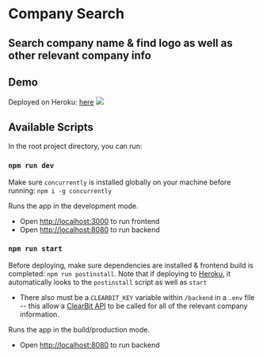 # Company Search
## Search company name & find logo as well as other relevant company info

## Demo
Deployed on Heroku: [here](https://warm-oasis-05569.herokuapp.com/)
![](demo/demo.gif)

## Available Scripts

In the root project directory, you can run:
### `npm run dev`

Make sure `concurrently` is installed globally on your machine before running: `npm i -g concurrently`

Runs the app in the development mode.<br />
- Open [http://localhost:3000](http://localhost:3000) to run frontend
- Open [http://localhost:8080](http://localhost:8080) to run backend

### `npm run start`

Before deploying, make sure dependencies are installed & frontend build is completed: `npm run postinstall`. Note that if deploying to [Heroku](https://devcenter.heroku.com/articles/getting-started-with-nodejs), it automatically looks to the `postinstall` script as well as `start`
- There also must be a `CLEARBIT_KEY` variable within `/backend` in a `.env` file -- this allow a [ClearBit API](https://clearbit.com/docs) to be called for all of the relevant company information.

Runs the app in the build/production mode.<br />
- Open [http://localhost:8080](http://localhost:8080) to run backend
